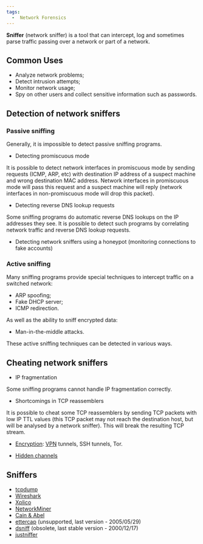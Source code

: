 ```yaml
---
tags:
  -  Network Forensics
---
```

**Sniffer** (network sniffer) is a tool that can intercept, log and
sometimes parse traffic passing over a network or part of a network.

## Common Uses

- Analyze network problems;
- Detect intrusion attempts;
- Monitor network usage;
- Spy on other users and collect sensitive information such as
  passwords.

## Detection of network sniffers

### Passive sniffing

Generally, it is impossible to detect passive sniffing programs.

- Detecting promiscuous mode

It is possible to detect network interfaces in promiscuous mode by
sending requests (ICMP, ARP, etc) with destination IP address of a
suspect machine and wrong destination MAC address. Network interfaces in
promiscuous mode will pass this request and a suspect machine will reply
(network interfaces in non-promiscuous mode will drop this packet).

- Detecting reverse DNS lookup requests

Some sniffing programs do automatic reverse DNS lookups on the IP
addresses they see. It is possible to detect such programs by
correlating network traffic and reverse DNS lookup requests.

- Detecting network sniffers using a honeypot
  (monitoring connections to fake accounts)

### Active sniffing

Many sniffing programs provide special techniques to intercept traffic
on a switched network:

- ARP spoofing;
- Fake DHCP server;
- ICMP redirection.

As well as the ability to sniff encrypted data:

- Man-in-the-middle attacks.

These active sniffing techniques can be detected in various ways.

## Cheating network sniffers

- IP fragmentation

Some sniffing programs cannot handle IP fragmentation correctly.

- Shortcomings in TCP reassemblers

It is possible to cheat some TCP reassemblers by sending TCP packets
with low IP TTL values (this TCP packet may not reach the destination
host, but will be analysed by a network sniffer). This will break the
resulting TCP stream.

- [Encryption](encryption.md): [VPN](vpn.md) tunnels,
  SSH tunnels, Tor.

<!-- -->

- [Hidden channels](hidden_channels.md)

## Sniffers

- [tcpdump](tcpdump.md)
- [Wireshark](wireshark.md)
- [Xplico](xplico.md)
- [NetworkMiner](networkminer.md)
- [Cain & Abel](http://www.oxid.it/cain.html)
- [ettercap](https://ettercap.sourceforge.net/) (unsupported, last
  version - 2005/05/29)
- [dsniff](https://monkey.org/~dugsong/dsniff/) (obsolete, last stable
  version - 2000/12/17)
- [justniffer](http://justniffer.sourceforge.net/)

